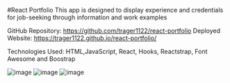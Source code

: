 #React Portfolio
This app is designed to display experience and credentials for job-seeking through information and work examples

GitHub Repository: https://github.com/trager1122/react-portfolio
Deployed Website: https://trager1122.github.io/react-portfolio/

Technologies Used: HTML,JavaScript, React, Hooks, Reactstrap, Font Awesome and Boostrap

![image](https://user-images.githubusercontent.com/69808653/107884314-64df5200-6ec2-11eb-968b-b1ed44fa3512.png)
![image](https://user-images.githubusercontent.com/69808653/107884339-79234f00-6ec2-11eb-93c6-62dd9554ecee.png)
![image](https://user-images.githubusercontent.com/69808653/107884354-93f5c380-6ec2-11eb-824c-8dfb6517eff7.png)

